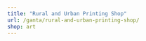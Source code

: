 ```yaml
---
title: "Rural and Urban Printing Shop"
url: /ganta/rural-and-urban-printing-shop/
shop: art
---
```


